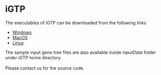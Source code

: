 # iGTP

The executables of iGTP can be downloaded from the following links
- [Windows](https://web.archive.org/web/20221112013656/https://iastate.box.com/s/pznakmgdk49ti5qsxltz2q2r6iutoawd)
- [MacOS](https://web.archive.org/web/20221112013656/https://iastate.box.com/s/g8xvf59b5vpegryiqd6wlt0ekup8ith1)
- [Linux](https://web.archive.org/web/20221112013656/https://iastate.box.com/s/fudthglxpwsdo20gqzl4z8x9om90wulz)

The sample input gene tree files are also available inside&nbsp;<em>inputData</em>&nbsp;folder under iGTP home directory.<br><br>
Please contact us for the source code.</p>
